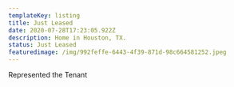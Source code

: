 ```yaml
---
templateKey: listing
title: Just Leased
date: 2020-07-28T17:23:05.922Z
description: Home in Houston, TX.
status: Just Leased
featuredimage: /img/992feffe-6443-4f39-871d-98c664581252.jpeg
---
```

Represented the Tenant